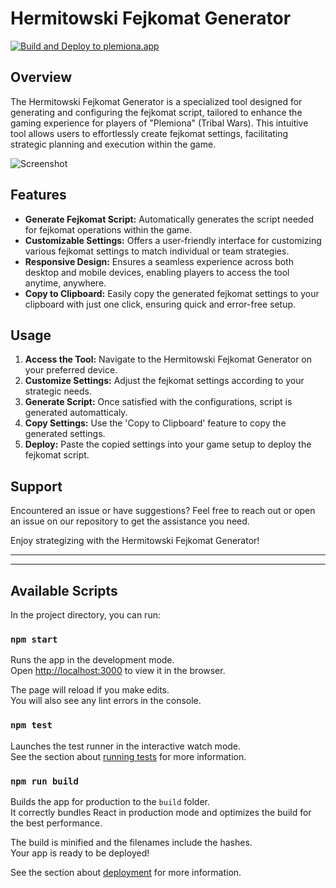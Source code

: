# Hermitowski Fejkomat Generator
[![Build and Deploy to plemiona.app](https://github.com/krystianslowik/Hermitowski-Fejkomat-Generator/actions/workflows/deploy_and_release.yml/badge.svg)](https://github.com/krystianslowik/Hermitowski-Fejkomat-Generator/actions/workflows/deploy_and_release.yml)
## Overview

The Hermitowski Fejkomat Generator is a specialized tool designed for generating and configuring the fejkomat script, tailored to enhance the gaming experience for players of "Plemiona" (Tribal Wars). This intuitive tool allows users to effortlessly create fejkomat settings, facilitating strategic planning and execution within the game.

![Screenshot](https://i.ibb.co/W2LzDt0/image.png "Screenshot")

## Features

- **Generate Fejkomat Script:** Automatically generates the script needed for fejkomat operations within the game.
- **Customizable Settings:** Offers a user-friendly interface for customizing various fejkomat settings to match individual or team strategies.
- **Responsive Design:** Ensures a seamless experience across both desktop and mobile devices, enabling players to access the tool anytime, anywhere.
- **Copy to Clipboard:** Easily copy the generated fejkomat settings to your clipboard with just one click, ensuring quick and error-free setup.

## Usage

1. **Access the Tool:** Navigate to the Hermitowski Fejkomat Generator on your preferred device.
2. **Customize Settings:** Adjust the fejkomat settings according to your strategic needs.
3. **Generate Script:** Once satisfied with the configurations, script is generated automatticaly.
4. **Copy Settings:** Use the 'Copy to Clipboard' feature to copy the generated settings.
5. **Deploy:** Paste the copied settings into your game setup to deploy the fejkomat script.

## Support

Encountered an issue or have suggestions? Feel free to reach out or open an issue on our repository to get the assistance you need.

Enjoy strategizing with the Hermitowski Fejkomat Generator!

---
---

## Available Scripts

In the project directory, you can run:

### `npm start`

Runs the app in the development mode.\
Open [http://localhost:3000](http://localhost:3000) to view it in the browser.

The page will reload if you make edits.\
You will also see any lint errors in the console.

### `npm test`

Launches the test runner in the interactive watch mode.\
See the section about [running tests](https://facebook.github.io/create-react-app/docs/running-tests) for more information.

### `npm run build`

Builds the app for production to the `build` folder.\
It correctly bundles React in production mode and optimizes the build for the best performance.

The build is minified and the filenames include the hashes.\
Your app is ready to be deployed!

See the section about [deployment](https://facebook.github.io/create-react-app/docs/deployment) for more information.
